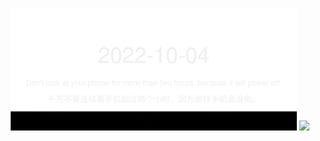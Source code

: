 <!-- [START DAILY SAYING] -->
<!-- Please keep comment here to allow auto update -->
<p align="center">
  <img src="assets/daily-saying/2022-10-04.svg" height="196"/>
  <img src="https://dots365.herokuapp.com?d=2022-10-04" height="196"/>
</p>
<!-- [END DAILY SAYING] -->

<!-- <p align="center">
<img alt="profile views" src="https://komarev.com/ghpvc/?username=bubkoo&color=brightgreen&style=flat-square&label=PROFILE+VIEWS" />
</p> -->
